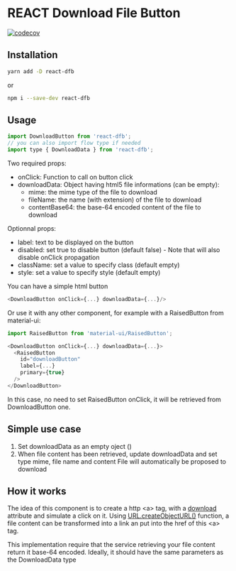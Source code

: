REACT Download File Button
==========================

[![codecov](https://codecov.io/gh/HugoCapocci/react-download-button/branch/master/graph/badge.svg)](https://codecov.io/gh/HugoCapocci/react-download-button)


Installation
------------

```bash
yarn add -D react-dfb
```

or

```bash
npm i --save-dev react-dfb
```

Usage
-----

```javascript
import DownloadButton from 'react-dfb';
// you can also import flow type if needed
import type { DownloadData } from 'react-dfb';

```

Two required props:
  * onClick: Function to call on button click
  * downloadData: Object having html5 file informations (can be empty):
     * mime: the mime type of the file to download
     * fileName: the name (with extension) of the file to download
     * contentBase64: the base-64 encoded content of the file to download

Optionnal props:
 * label: text to be displayed on the button
 * disabled: set true to disable button (default false) - Note that will also disable onClick propagation
 * className: set a value to specify class (default empty)
 * style: set a value to specify style (default empty)

You can have a simple html button

```javascript
<DownloadButton onClick={...} downloadData={...}/>
```

Or use it with any other component, for example with a RaisedButton from material-ui:

```javascript
import RaisedButton from 'material-ui/RaisedButton';

<DownloadButton onClick={...} downloadData={...}>
  <RaisedButton
    id="downloadButton"
    label={...}
    primary={true}
  />
</DownloadButton>
```

In this case, no need to set RaisedButton onClick, it will be retrieved from DownloadButton one.

Simple use case
---------------

1. Set downloadData as an empty oject ()
2. When file content has been retrieved, update downloadData and set type mime, file name and content
File will automatically be proposed to download

How it works
------------

The idea of this component is to create a http &lt;a&gt; tag, with a [download](https://www.w3schools.com/tags/att_a_download.asp) attribute and simulate a click on it.
Using [URL.createObjectURL()](https://developer.mozilla.org/en-US/docs/Web/API/URL/createObjectURL) function, a file content can be transformed into a link  an put into the href of this &lt;a&gt; tag.

This implementation require that the service retrieving your file content return it base-64 encoded. Ideally, it should have the same parameters as the DownloadData type
